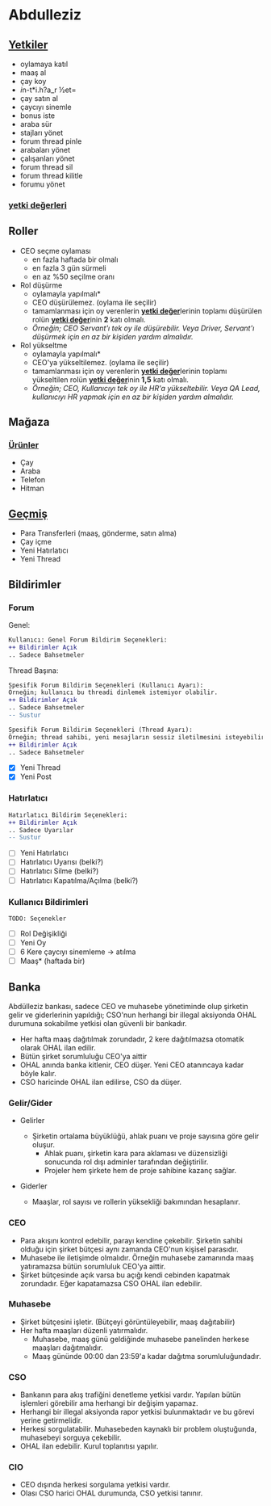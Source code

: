 # Abdulleziz

## [Yetkiler](/src/utils/abdulleziz.ts)

- oylamaya katıl
- maaş al
- çay koy
- *i*n-t*i.h?a_r ½et=
- çay satın al
- çaycıyı sinemle
- bonus iste
- araba sür
- stajları yönet
- forum thread pinle
- arabaları yönet
- çalışanları yönet
- forum thread sil
- forum thread kilitle
- forumu yönet

<!-- ***[yetki değerleri](/src/utils/zod-utils.ts)*** -->

### [yetki değerleri](/src/utils/zod-utils.ts)

## Roller

- CEO seçme oylaması
  - en fazla haftada bir olmalı
  - en fazla 3 gün sürmeli
  - en az %50 seçilme oranı
- Rol düşürme
  - oylamayla yapılmalı*
  - CEO düşürülemez. (oylama ile seçilir)
  - tamamlanması için oy verenlerin [**yetki değer**](#yetki-değerleri)lerinin toplamı düşürülen rolün [**yetki değer**](#yetki-değerleri)inin **2** katı olmalı.
  - *Örneğin; CEO Servant'ı tek oy ile düşürebilir. Veya Driver, Servant'ı düşürmek için en az bir kişiden yardım almalıdır.*
- Rol yükseltme
  - oylamayla yapılmalı*
  - CEO'ya yükseltilemez. (oylama ile seçilir)
  - tamamlanması için oy verenlerin [**yetki değer**](#yetki-değerleri)lerinin toplamı yükseltilen rolün [**yetki değer**](#yetki-değerleri)inin **1,5** katı olmalı.
  - *Örneğin; CEO, Kullanıcıyı tek oy ile HR'a yükseltebilir. Veya QA Lead, kullanıcıyı HR yapmak için en az bir kişiden yardım almalıdır.*

## Mağaza

### [Ürünler](/src/utils/entities.ts)

- Çay
- Araba
- Telefon
- Hitman

## [Geçmiş](src/components/panels/HistoryPanel.tsx)

- Para Transferleri (maaş, gönderme, satın alma)
- Çay içme
- Yeni Hatırlatıcı
- Yeni Thread

## Bildirimler

### Forum

Genel:

```diff
Kullanıcı: Genel Forum Bildirim Seçenekleri:
++ Bildirimler Açık
.. Sadece Bahsetmeler
```

Thread Başına:

```diff
Spesifik Forum Bildirim Seçenekleri (Kullanıcı Ayarı):
Örneğin; kullanıcı bu threadi dinlemek istemiyor olabilir.
++ Bildirimler Açık
.. Sadece Bahsetmeler
-- Sustur
```

```diff
Spesifik Forum Bildirim Seçenekleri (Thread Ayarı):
Örneğin; thread sahibi, yeni mesajların sessiz iletilmesini isteyebilir.
++ Bildirimler Açık
.. Sadece Bahsetmeler
```

- [X] Yeni Thread
- [X] Yeni Post

### Hatırlatıcı

```diff
Hatırlatıcı Bildirim Seçenekleri:
++ Bildirimler Açık
.. Sadece Uyarılar
-- Sustur
```

- [ ] Yeni Hatırlatıcı
- [ ] Hatırlatıcı Uyarısı (belki?)
- [ ] Hatırlatıcı Silme (belki?)
- [ ] Hatırlatıcı Kapatılma/Açılma (belki?)

### Kullanıcı Bildirimleri

`TODO: Seçenekler`

- [ ] Rol Değişikliği
- [ ] Yeni Oy
- [ ] 6 Kere çaycıyı sinemleme -> atılma
- [ ] Maaş* (haftada bir)

## Banka

Abdülleziz bankası, sadece CEO ve muhasebe yönetiminde olup şirketin gelir ve giderlerinin yapıldığı; CSO'nun herhangi bir illegal aksiyonda OHAL durumuna sokabilme yetkisi olan güvenli bir bankadır.

- Her hafta maaş dağıtılmak zorundadır, 2 kere dağıtılmazsa otomatik olarak OHAL ilan edilir.
- Bütün şirket sorumluluğu CEO'ya aittir
- OHAL anında banka kitlenir, CEO düşer. Yeni CEO atanıncaya kadar böyle kalır.
- CSO haricinde OHAL ilan edilirse, CSO da düşer.

### Gelir/Gider

- Gelirler

  - Şirketin ortalama büyüklüğü, ahlak puanı ve proje sayısına göre gelir oluşur.
    - Ahlak puanı, şirketin kara para aklaması ve düzensizliği sonucunda rol dışı adminler tarafından değiştirilir.
    - Projeler hem şirkete hem de proje sahibine kazanç sağlar.
- Giderler

  - Maaşlar, rol sayısı ve rollerin yüksekliği bakımından hesaplanır.

### CEO

- Para akışını kontrol edebilir, parayı kendine çekebilir. Şirketin sahibi olduğu için şirket bütçesi aynı zamanda CEO'nun kişisel parasıdır.
- Muhasebe ile iletişimde olmalıdır. Örneğin muhasebe zamanında maaş yatıramazsa bütün sorumluluk CEO'ya aittir.
- Şirket bütçesinde açık varsa bu açığı kendi cebinden kapatmak zorundadır. Eğer kapatamazsa CSO OHAL ilan edebilir.

### Muhasebe

- Şirket bütçesini işletir. (Bütçeyi görüntüleyebilir, maaş dağıtabilir)
- Her hafta maaşları düzenli yatırmalıdır.
  - Muhasebe, maaş günü geldiğinde muhasebe panelinden herkese maaşları dağıtmalıdır.
  - Maaş gününde 00:00 dan 23:59'a kadar dağıtma sorumluluğundadır.

### CSO

- Bankanın para akış trafiğini denetleme yetkisi vardır. Yapılan bütün işlemleri görebilir ama herhangi bir değişim yapamaz.
- Herhangi bir illegal aksiyonda rapor yetkisi bulunmaktadır ve bu görevi yerine getirmelidir.
- Herkesi sorgulatabilir. Muhasebeden kaynaklı bir problem oluştuğunda, muhasebeyi sorguya çekebilir.
- OHAL ilan edebilir. Kurul toplanıtısı yapılır.

### CIO

- CEO dışında herkesi sorgulama yetkisi vardır.
- Olası CSO harici OHAL durumunda, CSO yetkisi tanınır.
